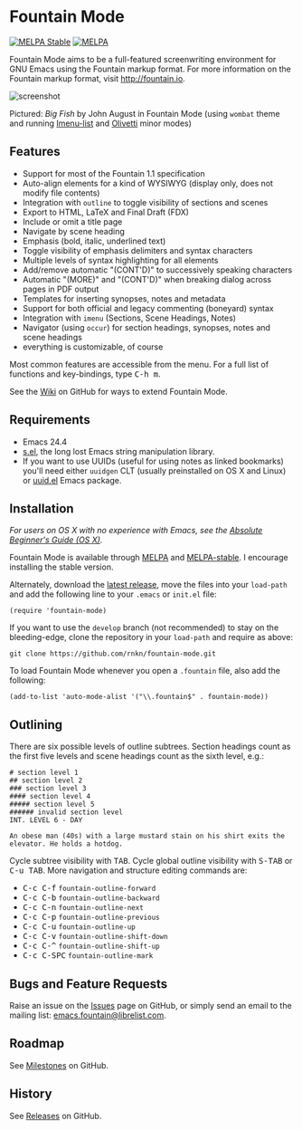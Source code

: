 Fountain Mode
=============

[![MELPA Stable](http://stable.melpa.org/packages/fountain-mode-badge.svg)](http://stable.melpa.org/#/fountain-mode)
[![MELPA](http://melpa.org/packages/fountain-mode-badge.svg)](http://melpa.org/#/fountain-mode)

Fountain Mode aims to be a full-featured screenwriting environment for
GNU Emacs using the Fountain markup format. For more information on the
Fountain markup format, visit <http://fountain.io>.

![screenshot](http://files.paulwrankin.com/fountain-mode/screenshot.png)

Pictured: *Big Fish* by John August in Fountain Mode (using
`wombat` theme and running [Imenu-list][] and [Olivetti][] minor modes)

[imenu-list]: https://github.com/bmag/imenu-list "imenu-list"
[olivetti]: https://github.com/rnkn/olivetti "Olivetti"

Features
--------

- Support for most of the Fountain 1.1 specification
- Auto-align elements for a kind of WYSIWYG (display only, does not
  modify file contents)
- Integration with `outline` to toggle visibility of sections and
  scenes
- Export to HTML, LaTeX and Final Draft (FDX)
- Include or omit a title page
- Navigate by scene heading
- Emphasis (bold, italic, underlined text)
- Toggle visibility of emphasis delimiters and syntax characters
- Multiple levels of syntax highlighting for all elements
- Add/remove automatic "(CONT'D)" to successively speaking characters
- Automatic "(MORE)" and "(CONT'D)" when breaking dialog across pages in
  PDF output
- Templates for inserting synopses, notes and metadata
- Support for both official and legacy commenting (boneyard) syntax
- Integration with `imenu` (Sections, Scene Headings, Notes)
- Navigator (using `occur`) for section headings, synopses, notes and
  scene headings
- everything is customizable, of course

Most common features are accessible from the menu. For a full list of
functions and key-bindings, type <kbd>C-h m</kbd>.

See the [Wiki][] on GitHub for ways to extend Fountain Mode.

[wiki]: https://github.com/rnkn/fountain-mode/wiki "Fountain Mode wiki"

Requirements
------------

- Emacs 24.4
- [s.el][], the long lost Emacs string manipulation library.
- If you want to use UUIDs (useful for using notes as linked bookmarks) you'll
  need either `uuidgen` CLT (usually preinstalled on OS X and Linux) or
  [uuid.el][] Emacs package.

[s.el]: https://github.com/magnars/s.el "s.el"
[uuid.el]: https://github.com/nicferrier/emacs-uuid "uuid.el"

Installation
------------

*For users on OS X with no experience with Emacs, see the
[Absolute Beginner's Guide (OS X)][beginners guide].*

Fountain Mode is available through [MELPA][] and [MELPA-stable][]. I
encourage installing the stable version.

Alternately, download the [latest release][], move the files into your
`load-path` and add the following line to your `.emacs` or `init.el`
file:

    (require 'fountain-mode)

If you want to use the `develop` branch (not recommended) to stay on
the bleeding-edge, clone the repository in your `load-path` and
require as above:

    git clone https://github.com/rnkn/fountain-mode.git

To load Fountain Mode whenever you open a `.fountain` file, also add the
following:

    (add-to-list 'auto-mode-alist '("\\.fountain$" . fountain-mode))

[beginners guide]: https://github.com/rnkn/fountain-mode/wiki/Absolute-Beginner's-Guide-(OS-X) "Absolute Beginner's Guide (OS X)"
[melpa]: http://melpa.org "MELPA"
[melpa-stable]: http://stable.melpa.org "MELPA-stable"
[latest release]: https://github.com/rnkn/fountain-mode/releases/latest "Fountain Mode latest release"

Outlining
---------

There are six possible levels of outline subtrees. Section headings
count as the first five levels and scene headings count as the sixth
level, e.g.:

    # section level 1
    ## section level 2
    ### section level 3
    #### section level 4
    ##### section level 5
    ###### invalid section level
    INT. LEVEL 6 - DAY

    An obese man (40s) with a large mustard stain on his shirt exits the
    elevator. He holds a hotdog.

Cycle subtree visibility with <kbd>TAB</kbd>. Cycle global outline visibility
with <kbd>S-TAB</kbd> or <kbd>C-u TAB</kbd>. More navigation and structure
editing commands are:

- <kbd>C-c C-f</kbd> `fountain-outline-forward`
- <kbd>C-c C-b</kbd> `fountain-outline-backward`
- <kbd>C-c C-n</kbd> `fountain-outline-next`
- <kbd>C-c C-p</kbd> `fountain-outline-previous`
- <kbd>C-c C-u</kbd> `fountain-outline-up`
- <kbd>C-c C-v</kbd> `fountain-outline-shift-down`
- <kbd>C-c C-^</kbd> `fountain-outline-shift-up`
- <kbd>C-c C-SPC</kbd> `fountain-outline-mark`

Bugs and Feature Requests
-------------------------

Raise an issue on the [Issues][] page on GitHub, or simply send an email
to the mailing list: <emacs.fountain@librelist.com>.

[issues]: https://github.com/rnkn/fountain-mode/issues "Fountain Mode issues"

Roadmap
-------

See [Milestones][] on GitHub.

[milestones]: https://github.com/rnkn/fountain-mode/milestones "Fountain Mode milestones"

History
-------

See [Releases][] on GitHub.

[releases]: https://github.com/rnkn/fountain-mode/releases "Fountain Mode releases"
